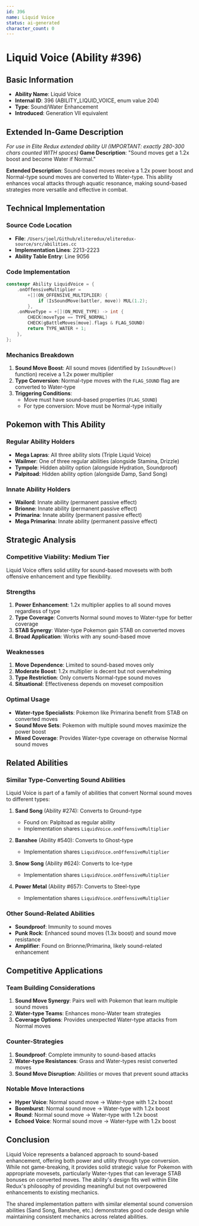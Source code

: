 ```yaml
---
id: 396
name: Liquid Voice
status: ai-generated
character_count: 0
---
```


# Liquid Voice (Ability #396)

## Basic Information
- **Ability Name**: Liquid Voice
- **Internal ID**: 396 (ABILITY_LIQUID_VOICE, enum value 204)
- **Type**: Sound/Water Enhancement
- **Introduced**: Generation VII equivalent

## Extended In-Game Description
*For use in Elite Redux extended ability UI (IMPORTANT: exactly 280-300 chars counted WITH spaces)*
**Game Description**: "Sound moves get a 1.2x boost and become Water if Normal."

**Extended Description**: Sound-based moves receive a 1.2x power boost and Normal-type sound moves are converted to Water-type. This ability enhances vocal attacks through aquatic resonance, making sound-based strategies more versatile and effective in combat.

## Technical Implementation

### Source Code Location
- **File**: `/Users/joel/Github/eliteredux/eliteredux-source/src/abilities.cc`
- **Implementation Lines**: 2213-2223
- **Ability Table Entry**: Line 9056

### Code Implementation
```cpp
constexpr Ability LiquidVoice = {
    .onOffensiveMultiplier =
        +[](ON_OFFENSIVE_MULTIPLIER) {
            if (IsSoundMove(battler, move)) MUL(1.2);
        },
    .onMoveType = +[](ON_MOVE_TYPE) -> int {
        CHECK(moveType == TYPE_NORMAL)
        CHECK(gBattleMoves[move].flags & FLAG_SOUND)
        return TYPE_WATER + 1;
    },
};
```

### Mechanics Breakdown
1. **Sound Move Boost**: All sound moves (identified by `IsSoundMove()` function) receive a 1.2x power multiplier
2. **Type Conversion**: Normal-type moves with the `FLAG_SOUND` flag are converted to Water-type
3. **Triggering Conditions**: 
   - Move must have sound-based properties (`FLAG_SOUND`)
   - For type conversion: Move must be Normal-type initially

## Pokemon with This Ability

### Regular Ability Holders
- **Mega Lapras**: All three ability slots (Triple Liquid Voice)
- **Wailmer**: One of three regular abilities (alongside Stamina, Drizzle)  
- **Tympole**: Hidden ability option (alongside Hydration, Soundproof)
- **Palpitoad**: Hidden ability option (alongside Damp, Sand Song)

### Innate Ability Holders
- **Wailord**: Innate ability (permanent passive effect)
- **Brionne**: Innate ability (permanent passive effect)  
- **Primarina**: Innate ability (permanent passive effect)
- **Mega Primarina**: Innate ability (permanent passive effect)

## Strategic Analysis

### Competitive Viability: Medium Tier
Liquid Voice offers solid utility for sound-based movesets with both offensive enhancement and type flexibility.

### Strengths
1. **Power Enhancement**: 1.2x multiplier applies to all sound moves regardless of type
2. **Type Coverage**: Converts Normal sound moves to Water-type for better coverage
3. **STAB Synergy**: Water-type Pokemon gain STAB on converted moves
4. **Broad Application**: Works with any sound-based move

### Weaknesses
1. **Move Dependence**: Limited to sound-based moves only
2. **Moderate Boost**: 1.2x multiplier is decent but not overwhelming
3. **Type Restriction**: Only converts Normal-type sound moves
4. **Situational**: Effectiveness depends on moveset composition

### Optimal Usage
- **Water-type Specialists**: Pokemon like Primarina benefit from STAB on converted moves
- **Sound Move Sets**: Pokemon with multiple sound moves maximize the power boost
- **Mixed Coverage**: Provides Water-type coverage on otherwise Normal sound moves

## Related Abilities

### Similar Type-Converting Sound Abilities
Liquid Voice is part of a family of abilities that convert Normal sound moves to different types:

1. **Sand Song** (Ability #274): Converts to Ground-type
   - Found on: Palpitoad as regular ability
   - Implementation shares `LiquidVoice.onOffensiveMultiplier`

2. **Banshee** (Ability #540): Converts to Ghost-type  
   - Implementation shares `LiquidVoice.onOffensiveMultiplier`

3. **Snow Song** (Ability #624): Converts to Ice-type
   - Implementation shares `LiquidVoice.onOffensiveMultiplier`

4. **Power Metal** (Ability #657): Converts to Steel-type
   - Implementation shares `LiquidVoice.onOffensiveMultiplier`

### Other Sound-Related Abilities
- **Soundproof**: Immunity to sound moves
- **Punk Rock**: Enhanced sound moves (1.3x boost) and sound move resistance
- **Amplifier**: Found on Brionne/Primarina, likely sound-related enhancement

## Competitive Applications

### Team Building Considerations
1. **Sound Move Synergy**: Pairs well with Pokemon that learn multiple sound moves
2. **Water-type Teams**: Enhances mono-Water team strategies
3. **Coverage Options**: Provides unexpected Water-type attacks from Normal moves

### Counter-Strategies
1. **Soundproof**: Complete immunity to sound-based attacks
2. **Water-type Resistances**: Grass and Water-types resist converted moves
3. **Sound Move Disruption**: Abilities or moves that prevent sound attacks

### Notable Move Interactions
- **Hyper Voice**: Normal sound move → Water-type with 1.2x boost
- **Boomburst**: Normal sound move → Water-type with 1.2x boost  
- **Round**: Normal sound move → Water-type with 1.2x boost
- **Echoed Voice**: Normal sound move → Water-type with 1.2x boost

## Conclusion

Liquid Voice represents a balanced approach to sound-based enhancement, offering both power and utility through type conversion. While not game-breaking, it provides solid strategic value for Pokemon with appropriate movesets, particularly Water-types that can leverage STAB bonuses on converted moves. The ability's design fits well within Elite Redux's philosophy of providing meaningful but not overpowered enhancements to existing mechanics.

The shared implementation pattern with similar elemental sound conversion abilities (Sand Song, Banshee, etc.) demonstrates good code design while maintaining consistent mechanics across related abilities.